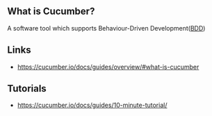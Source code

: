 ## What is Cucumber?
A software tool which supports Behaviour-Driven Development([BDD][bdd])

## Links
- https://cucumber.io/docs/guides/overview/#what-is-cucumber

## Tutorials
- https://cucumber.io/docs/guides/10-minute-tutorial/

<!-- Embedded links -->
[bdd]: https://github.com/nchristie/tech_notes/blob/master/b/bdd.md
